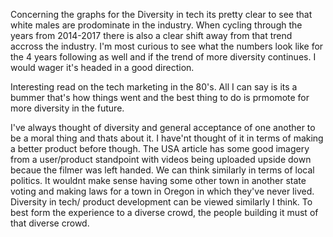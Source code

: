   Concerning the graphs for the Diversity in tech its pretty clear to see that white males are prodominate in the industry. When cycling through the years from 2014-2017 there is also a clear shift away from that trend accross the industry. I'm most curious to see what the numbers look like for the 4 years following as well and if the trend of more diversity continues. I would wager it's headed in a good direction. 
  
Interesting read on the tech marketing in the 80's. All I can say is its a bummer that's how things went and the best thing to do is prmomote for more diversity in the future. 

I've always thought of diversity and general acceptance of one another to be a moral thing and thats about it. I have'nt thought of it in terms of making a better product before though. The USA article has some good imagery from a user/product standpoint with videos being uploaded upside down becaue the filmer was left handed. We can think similarly in terms of local politics. It wouldnt make sense having some other town in another state voting and making laws for a town in Oregon in which they've never lived. Diversity in tech/ product development can be viewed similarly I think. To best form the experience to a diverse crowd, the people building it must of that diverse crowd.
